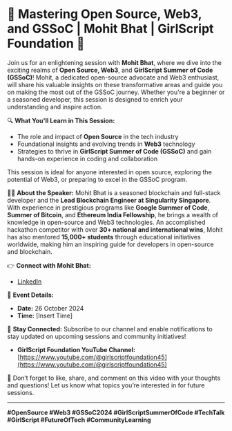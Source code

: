 # 🎥 Mastering Open Source, Web3, and GSSoC | Mohit Bhat | GirlScript Foundation 🎥

Join us for an enlightening session with **Mohit Bhat**, where we dive into the exciting realms of **Open Source, Web3**, and **GirlScript Summer of Code (GSSoC)**! Mohit, a dedicated open-source advocate and Web3 enthusiast, will share his valuable insights on these transformative areas and guide you on making the most out of the GSSoC journey. Whether you're a beginner or a seasoned developer, this session is designed to enrich your understanding and inspire action.

🔍 **What You'll Learn in This Session:**
- The role and impact of **Open Source** in the tech industry
- Foundational insights and evolving trends in **Web3** technology
- Strategies to thrive in **GirlScript Summer of Code (GSSoC)** and gain hands-on experience in coding and collaboration

This session is ideal for anyone interested in open source, exploring the potential of Web3, or preparing to excel in the GSSoC program.

👨‍💻 **About the Speaker:**
Mohit Bhat is a seasoned blockchain and full-stack developer and the **Lead Blockchain Engineer at Singularity Singapore**. With experience in prestigious programs like **Google Summer of Code**, **Summer of Bitcoin**, and **Ethereum India Fellowship**, he brings a wealth of knowledge in open-source and Web3 technologies. An accomplished hackathon competitor with over **30+ national and international wins**, Mohit has also mentored **15,000+ students** through educational initiatives worldwide, making him an inspiring guide for developers in open-source and blockchain.

👉 **Connect with Mohit Bhat:**
- [LinkedIn](https://www.linkedin.com/in/mbcse/)

📅 **Event Details:**
- **Date:** 26 October 2024
- **Time:** [Insert Time]

📌 **Stay Connected:**
Subscribe to our channel and enable notifications to stay updated on upcoming sessions and community initiatives!
- **GirlScript Foundation YouTube Channel:** [https://www.youtube.com/@girlscriptfoundation45](https://www.youtube.com/@girlscriptfoundation45)

💬 Don’t forget to like, share, and comment on this video with your thoughts and questions! Let us know what topics you’re interested in for future sessions.

---

**#OpenSource #Web3 #GSSoC2024 #GirlScriptSummerOfCode #TechTalk #GirlScript #FutureOfTech #CommunityLearning**
